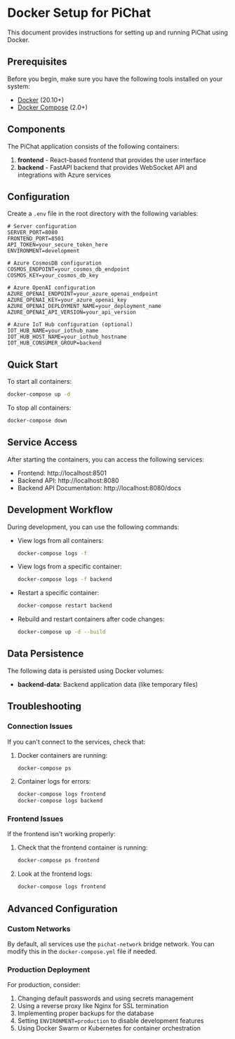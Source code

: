 # Docker Setup for PiChat

This document provides instructions for setting up and running PiChat using Docker.

## Prerequisites

Before you begin, make sure you have the following tools installed on your system:

- [Docker](https://docs.docker.com/get-docker/) (20.10+)
- [Docker Compose](https://docs.docker.com/compose/install/) (2.0+)

## Components

The PiChat application consists of the following containers:

1. **frontend** - React-based frontend that provides the user interface
2. **backend** - FastAPI backend that provides WebSocket API and integrations with Azure services

## Configuration

Create a `.env` file in the root directory with the following variables:

```
# Server configuration
SERVER_PORT=8080
FRONTEND_PORT=8501
API_TOKEN=your_secure_token_here
ENVIRONMENT=development

# Azure CosmosDB configuration
COSMOS_ENDPOINT=your_cosmos_db_endpoint
COSMOS_KEY=your_cosmos_db_key

# Azure OpenAI configuration
AZURE_OPENAI_ENDPOINT=your_azure_openai_endpoint
AZURE_OPENAI_KEY=your_azure_openai_key
AZURE_OPENAI_DEPLOYMENT_NAME=your_deployment_name
AZURE_OPENAI_API_VERSION=your_api_version

# Azure IoT Hub configuration (optional)
IOT_HUB_NAME=your_iothub_name
IOT_HUB_HOST_NAME=your_iothub_hostname
IOT_HUB_CONSUMER_GROUP=backend
```

## Quick Start

To start all containers:

```bash
docker-compose up -d
```

To stop all containers:

```bash
docker-compose down
```

## Service Access

After starting the containers, you can access the following services:

- Frontend: http://localhost:8501
- Backend API: http://localhost:8080
- Backend API Documentation: http://localhost:8080/docs


## Development Workflow

During development, you can use the following commands:

- View logs from all containers:
  ```bash
  docker-compose logs -f
  ```

- View logs from a specific container:
  ```bash
  docker-compose logs -f backend
  ```

- Restart a specific container:
  ```bash
  docker-compose restart backend
  ```

- Rebuild and restart containers after code changes:
  ```bash
  docker-compose up -d --build
  ```

## Data Persistence

The following data is persisted using Docker volumes:

- **backend-data**: Backend application data (like temporary files)

## Troubleshooting

### Connection Issues

If you can't connect to the services, check that:

1. Docker containers are running:
   ```bash
   docker-compose ps
   ```

2. Container logs for errors:
   ```bash
   docker-compose logs frontend
   docker-compose logs backend
   ```

### Frontend Issues

If the frontend isn't working properly:

1. Check that the frontend container is running:
   ```bash
   docker-compose ps frontend
   ```
   
2. Look at the frontend logs:
   ```bash
   docker-compose logs frontend
   ```

## Advanced Configuration

### Custom Networks

By default, all services use the `pichat-network` bridge network. You can modify this in the `docker-compose.yml` file if needed.

### Production Deployment

For production, consider:

1. Changing default passwords and using secrets management
2. Using a reverse proxy like Nginx for SSL termination
3. Implementing proper backups for the database
4. Setting `ENVIRONMENT=production` to disable development features
5. Using Docker Swarm or Kubernetes for container orchestration 
